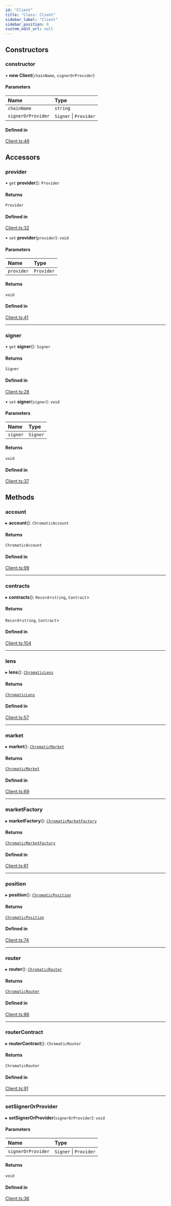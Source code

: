```yaml
---
id: "Client"
title: "Class: Client"
sidebar_label: "Client"
sidebar_position: 0
custom_edit_url: null
---
```


## Constructors

### constructor

• **new Client**(`chainName`, `signerOrProvider`)

#### Parameters

| Name | Type |
| :------ | :------ |
| `chainName` | `string` |
| `signerOrProvider` | `Signer` \| `Provider` |

#### Defined in

[Client.ts:46](https://github.com/chromatic-protocol/sdk/blob/ef2dd0c/src/Client.ts#L46)

## Accessors

### provider

• `get` **provider**(): `Provider`

#### Returns

`Provider`

#### Defined in

[Client.ts:32](https://github.com/chromatic-protocol/sdk/blob/ef2dd0c/src/Client.ts#L32)

• `set` **provider**(`provider`): `void`

#### Parameters

| Name | Type |
| :------ | :------ |
| `provider` | `Provider` |

#### Returns

`void`

#### Defined in

[Client.ts:41](https://github.com/chromatic-protocol/sdk/blob/ef2dd0c/src/Client.ts#L41)

___

### signer

• `get` **signer**(): `Signer`

#### Returns

`Signer`

#### Defined in

[Client.ts:28](https://github.com/chromatic-protocol/sdk/blob/ef2dd0c/src/Client.ts#L28)

• `set` **signer**(`signer`): `void`

#### Parameters

| Name | Type |
| :------ | :------ |
| `signer` | `Signer` |

#### Returns

`void`

#### Defined in

[Client.ts:37](https://github.com/chromatic-protocol/sdk/blob/ef2dd0c/src/Client.ts#L37)

## Methods

### account

▸ **account**(): `ChromaticAccount`

#### Returns

`ChromaticAccount`

#### Defined in

[Client.ts:99](https://github.com/chromatic-protocol/sdk/blob/ef2dd0c/src/Client.ts#L99)

___

### contracts

▸ **contracts**(): `Record`<`string`, `Contract`\>

#### Returns

`Record`<`string`, `Contract`\>

#### Defined in

[Client.ts:104](https://github.com/chromatic-protocol/sdk/blob/ef2dd0c/src/Client.ts#L104)

___

### lens

▸ **lens**(): [`ChromaticLens`](ChromaticLens.md)

#### Returns

[`ChromaticLens`](ChromaticLens.md)

#### Defined in

[Client.ts:57](https://github.com/chromatic-protocol/sdk/blob/ef2dd0c/src/Client.ts#L57)

___

### market

▸ **market**(): [`ChromaticMarket`](ChromaticMarket.md)

#### Returns

[`ChromaticMarket`](ChromaticMarket.md)

#### Defined in

[Client.ts:69](https://github.com/chromatic-protocol/sdk/blob/ef2dd0c/src/Client.ts#L69)

___

### marketFactory

▸ **marketFactory**(): [`ChromaticMarketFactory`](ChromaticMarketFactory.md)

#### Returns

[`ChromaticMarketFactory`](ChromaticMarketFactory.md)

#### Defined in

[Client.ts:61](https://github.com/chromatic-protocol/sdk/blob/ef2dd0c/src/Client.ts#L61)

___

### position

▸ **position**(): [`ChromaticPosition`](ChromaticPosition.md)

#### Returns

[`ChromaticPosition`](ChromaticPosition.md)

#### Defined in

[Client.ts:74](https://github.com/chromatic-protocol/sdk/blob/ef2dd0c/src/Client.ts#L74)

___

### router

▸ **router**(): [`ChromaticRouter`](ChromaticRouter.md)

#### Returns

[`ChromaticRouter`](ChromaticRouter.md)

#### Defined in

[Client.ts:86](https://github.com/chromatic-protocol/sdk/blob/ef2dd0c/src/Client.ts#L86)

___

### routerContract

▸ **routerContract**(): `ChromaticRouter`

#### Returns

`ChromaticRouter`

#### Defined in

[Client.ts:91](https://github.com/chromatic-protocol/sdk/blob/ef2dd0c/src/Client.ts#L91)

___

### setSignerOrProvider

▸ **setSignerOrProvider**(`signerOrProvider`): `void`

#### Parameters

| Name | Type |
| :------ | :------ |
| `signerOrProvider` | `Signer` \| `Provider` |

#### Returns

`void`

#### Defined in

[Client.ts:36](https://github.com/chromatic-protocol/sdk/blob/ef2dd0c/src/Client.ts#L36)
